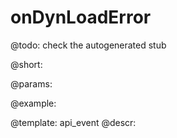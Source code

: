 onDynLoadError
=============

@todo:
	check the autogenerated stub

@short:
	

@params:

@example:


@template:	api_event
@descr:

